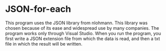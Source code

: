 # JSON-for-each

This program uses the JSON library from nlohmann. This library was chosen because of its ease and widespread use by many companies.
The program works only through Visual Studio.
When you run the program, you first write a JSON extension file from which the data is read, and then a txt file in which the result will be written.
